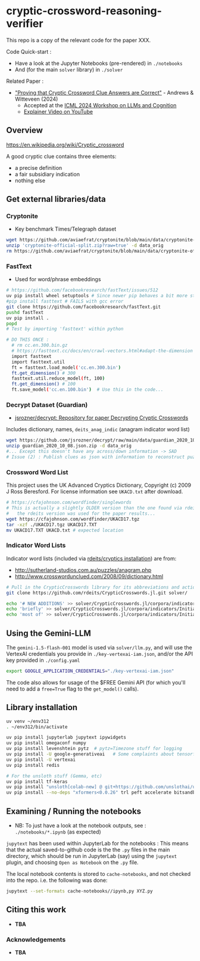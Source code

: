 # cryptic-crossword-reasoning-verifier

This repo is a copy of the relevant code for the paper XXX.

Code Quick-start : 

* Have a look at the Jupyter Notebooks (pre-rendered) in `./notebooks`
* And (for the main `solver` library) in `./solver` 

Related Paper :

* ["Proving that Cryptic Crossword Clue Answers are Correct"](https://arxiv.org/abs/2407.08824) - Andrews & Witteveen (2024)
  + Accepted at the [ICML 2024 Workshop on LLMs and Cognition](https://llm-cognition.github.io/)
  + [Explainer Video on YouTube](https://www.youtube.com/watch?v=vLITb6XDTQ8)


## Overview

https://en.wikipedia.org/wiki/Cryptic_crossword

A good cryptic clue contains three elements:
* a precise definition
* a fair subsidiary indication
* nothing else

## Get external libraries/data

### Cryptonite

* Key benchmark Times/Telegraph dataset

```bash
wget https://github.com/aviaefrat/cryptonite/blob/main/data/cryptonite-official-split.zip?raw=true
unzip 'cryptonite-official-split.zip?raw=true' -d data_orig
rm https://github.com/aviaefrat/cryptonite/blob/main/data/cryptonite-official-split.zip?raw=true
```

### FastText

* Used for word/phrase embeddings

```bash
# https://github.com/facebookresearch/fastText/issues/512
uv pip install wheel setuptools # Since newer pip behaves a bit more strictly?
#pip install fasttext # FAILS with gcc error
git clone https://github.com/facebookresearch/fastText.git
pushd fastText
uv pip install .
popd
# Test by importing 'fasttext' within python

# DO THIS ONCE : 
  # rm cc.en.300.bin.gz
  # https://fasttext.cc/docs/en/crawl-vectors.html#adapt-the-dimension
  import fasttext
  import fasttext.util
  ft = fasttext.load_model('cc.en.300.bin')
  ft.get_dimension() # 300
  fasttext.util.reduce_model(ft, 100)
  ft.get_dimension() # 100
  ft.save_model('cc.en.100.bin')  # Use this in the code...

```

### Decrypt Dataset (Guardian)

* [jsrozner/decrypt: Repository for paper Decrypting Cryptic Crosswords](https://github.com/jsrozner/decrypt)

Includes dictionary, names, `deits_anag_indic` (anagram indicator word list)

```bash
wget https://github.com/jsrozner/decrypt/raw/main/data/guardian_2020_10_08.json.zip
unzip guardian_2020_10_08.json.zip -d data_orig
#... Except this doesn't have any across/down information -> SAD
# Issue (2) : Publish clues as json with information to reconstruct puzzles fully removed 
```

### Crossword Word List

This project uses the UK Advanced Cryptics Dictionary, Copyright (c) 2009 J Ross Beresford. 
For license information see `UKACD.txt` after download.

```bash
# https://cfajohnson.com/wordfinder/singlewords
# This is actually a slightly OLDER version than the one found via rdeits
#   the rdeits version was used for the paper results...
wget https://cfajohnson.com/wordfinder/UKACD17.tgz
tar -xzf ./UKACD17.tgz UKACD17.TXT
mv UKACD17.TXT UKACD.txt # expected location
```

### Indicator Word Lists

Indicator word lists (included via [rdeits/cryptics installation](https://github.com/rdeits/cryptics/)) are from:
* http://sutherland-studios.com.au/puzzles/anagram.php
* http://www.crosswordunclued.com/2008/09/dictionary.html

```bash
# Pull in the CrypticCrosswords library for its abbreviations and actions data
git clone https://github.com/rdeits/CrypticCrosswords.jl.git solver/

echo '# NEW ADDITIONS' >> solver/CrypticCrosswords.jl/corpora/indicators/InitialSubstring
echo 'briefly' >> solver/CrypticCrosswords.jl/corpora/indicators/InitialSubstring
echo 'most of' >> solver/CrypticCrosswords.jl/corpora/indicators/InitialSubstring
```

## Using the Gemini-LLM

The `gemini-1.5-flash-001` model is used via `solver/llm.py`, 
and will use the VertexAI credentials you provide in `./key-vertexai-iam.json`, 
and/or the API key provided in `./config.yaml`

```bash
export GOOGLE_APPLICATION_CREDENTIALS="./key-vertexai-iam.json"
```

The code also allows for usage of the \$FREE Gemini API 
(for which you'll need to add a `free=True` flag to the `get_model()` calls).


## Library installation

```bash
uv venv ~/env312
. ~/env312/bin/activate
```

```bash
uv pip install jupyterlab jupytext ipywidgets
uv pip install omegaconf numpy
uv pip install levenshtein pytz  # pytz=Timezone stuff for logging
uv pip install -U google-generativeai   # Some complaints about tensorflow-metadata and protobuf
uv pip install -U vertexai
uv pip install redis

# For the unsloth stuff (Gemma, etc)
uv pip install tf-keras
uv pip install "unsloth[colab-new] @ git+https://github.com/unslothai/unsloth.git"
uv pip install --no-deps "xformers<0.0.26" trl peft accelerate bitsandbytes
```


## Examining / Running the notebooks

* NB: To just have a look at the notebook outputs, see : `./notebooks/*.ipynb` (as expected)

`jupytext` has been used within JupyterLab for the notebooks : This means that the actual saved-to-github 
code is the the `.py` files in the main directory, which should be run in JupyterLab (say) using the 
`jupytext` plugin, and choosing `Open as Notebook` on the `.py` file.

The local notebook contents is stored to `cache-notebooks`, and not checked into the repo.  i.e. the following was done:
```bash
jupytext --set-formats cache-notebooks//ipynb,py XYZ.py
```

## Citing this work

* **TBA**


### Acknowledgements

* **TBA**